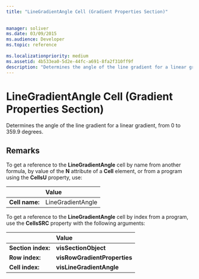 ```yaml
---
title: "LineGradientAngle Cell (Gradient Properties Section)"
 
 
manager: soliver
ms.date: 03/09/2015
ms.audience: Developer
ms.topic: reference
 
ms.localizationpriority: medium
ms.assetid: 4b533ea0-5d2e-44fc-a691-8fa2f310ff9f
description: "Determines the angle of the line gradient for a linear gradient, from 0 to 359.9 degrees."
---
```


# LineGradientAngle Cell (Gradient Properties Section)

Determines the angle of the line gradient for a linear gradient, from 0 to 359.9 degrees.
  
## Remarks

To get a reference to the **LineGradientAngle** cell by name from another formula, by value of the **N** attribute of a **Cell** element, or from a program using the **CellsU** property, use: 
  
||Value |
|:-----|:-----|
| **Cell name:**  <br/> | LineGradientAngle  <br/> |
   
To get a reference to the **LineGradientAngle** cell by index from a program, use the **CellsSRC** property with the following arguments: 
  
||Value |
|:-----|:-----|
| **Section index:**  <br/> |**visSectionObject** <br/> |
| **Row index:**  <br/> |**visRowGradientProperties** <br/> |
| **Cell index:**  <br/> |**visLineGradientAngle** <br/> |
   

